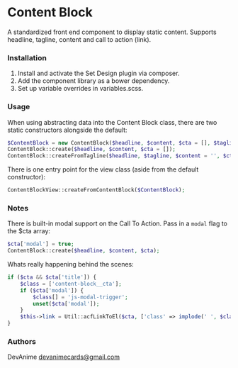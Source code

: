 # Content Block #
A standardized front end component to display static content. Supports headline, tagline, content and call to action (link). 

### Installation ###
1. Install and activate the Set Design plugin via composer.
2. Add the component library as a bower dependency.
3. Set up variable overrides in variables.scss.

### Usage ###
When using abstracting data into the Content Block class, there are two static constructors alongside the default:
```php
$ContentBlock = new ContentBlock($headline, $content, $cta = [], $tagline = '');
ContentBlock::create($headline, $content, $cta = []);
ContentBlock::createFromTagline($headline, $tagline, $content = '', $cta = []);
```

There is one entry point for the view class (aside from the default constructor):
```php
ContentBlockView::createFromContentBlock($ContentBlock);
```

### Notes ###
There is built-in modal support on the Call To Action. Pass in a `modal` flag to the $cta array:
```php
$cta['modal'] = true;
ContentBlock::create($headline, $content, $cta); 
```

Whats really happening behind the scenes:
```php
if ($cta && $cta['title']) {
    $class = ['content-block__cta'];
    if ($cta['modal']) {
        $class[] = 'js-modal-trigger';
        unset($cta['modal']);
    }
    $this->link = Util::acfLinkToEl($cta, ['class' => implode(' ', $class)]);
}
```

### Authors ###
DevAnime <devanimecards@gmail.com>
